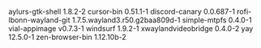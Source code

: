 aylurs-gtk-shell 1.8.2-2
cursor-bin 0.51.1-1
discord-canary 0.0.687-1
rofi-lbonn-wayland-git 1.7.5.wayland3.r50.g2baa809d-1
simple-mtpfs 0.4.0-1
vial-appimage v0.7.3-1
windsurf 1.9.2-1
xwaylandvideobridge 0.4.0-2
yay 12.5.0-1
zen-browser-bin 1.12.10b-2
